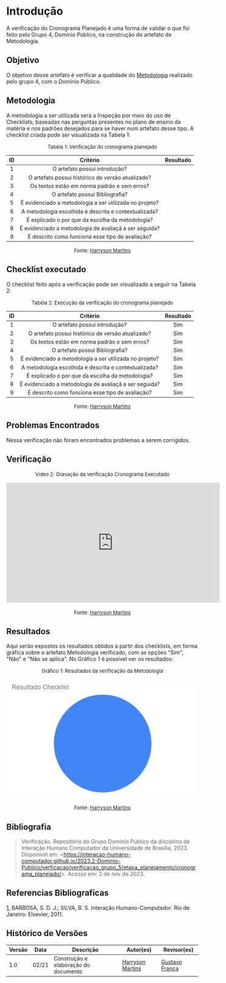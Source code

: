 # Introdução 

A verificação do Cronograma Planejado é uma forma de validar o que foi feito pelo Grupo 4, Domínio Público, na construção do artefato de Metodologia.

## Objetivo

O objetivo desse artefato é verificar a qualidade do [Metodologia](docs/planejamento/metodologia.md) realizado pelo grupo 4, com o Domínio Público.

## Metodologia

A metodologia a ser utilizada será a Inspeção por meio do uso de Checklists, baseadas nas perguntas presentes no plano de ensino da matéria e nos padrões desejados para se haver num artefato desse tipo. A checklist criada pode ser visualizada na Tabela 1:

<center>

<font size="2"><p style="text-align: center">Tabela 1: Verificação do cronograma planejado</p></font>

|  ID   |                        Critério                         | Resultado |
| :---: | :-----------------------------------------------------: | :-------: |
|   1   |              O artefato possui introdução?              |           |
|   2   |    O artefato possui histórico de versão atualizado?    |
|   3   |      Os textos estão em norma padrão e sem erros?       |           |
|   4   |             O artefato possui Bibliografia?             |           |
|   5   | É evidenciado a metodologia a ser utilizada no projeto? |           |
|   6   |  A metodologia escolhida é descrita e contextualizada?  |           |
|   7   |    É explicado o por que da escolha da metodologia?     |           |
|   8   | É evidenciado a metodologia de avaliaçã a ser seguida?  |           |
|   9   |    É descrito como funciona esse tipo de avaliação?     |           |


<font size="2"><p style="text-align: center">Fonte: [Harryson Martins](https://github.com/harry-cmartin)  </p></font>

</center>

## Checklist executado

O checklist feito após a verificação pode ser visualizado a seguir na Tabela 2:

<center>

<font size="2"><p style="text-align: center">Tabela 2: Execução da verificação do cronograma planejado</p></font>

|  ID   |                        Critério                         | Resultado |
| :---: | :-----------------------------------------------------: | :-------: |
|   1   |              O artefato possui introdução?              |    Sim    |
|   2   |    O artefato possui histórico de versão atualizado?    |    Sim    |
|   3   |      Os textos estão em norma padrão e sem erros?       |    Sim    |
|   4   |             O artefato possui Bibliografia?             |    Sim    |
|   5   | É evidenciado a metodologia a ser utilizada no projeto? |    Sim    |
|   6   |  A metodologia escolhida é descrita e contextualizada?  |    Sim    |
|   7   |    É explicado o por que da escolha da metodologia?     |    Sim    |
|   8   | É evidenciado a metodologia de avaliaçã a ser seguida?  |    Sim    |
|   9   |    É descrito como funciona esse tipo de avaliação?     |    Sim    |


<font size="2"><p style="text-align: center">Fonte: [Harryson Martins](https://github.com/harry-cmartin)  </p></font>

</center>

## Problemas Encontrados

Nessa verificação não foram encontrados problemas a serem corrigidos.

## Verificação


<center>

<font size="2"><p style="text-align: center">Video 2: Gravação da verificação Cronograma Executado</p></font>

<iframe width="560" height="315" src="https://www.youtube.com/embed/onoP_6tEpHY?si=s1_2LBMuRFtOI1yx" title="YouTube video player" frameborder="0" allow="accelerometer; autoplay; clipboard-write; encrypted-media; gyroscope; picture-in-picture; web-share" allowfullscreen></iframe>

<font size="2"><p style="text-align: center">Fonte:  [Harryson Martins](https://github.com/harry-cmartin)</p></font>


</center>

## Resultados 

Aqui serão expostos os resultados obtidos a partir dos checklists, em forma gráfica sobre o artefato Metodologia verificado, com as opções "Sim", "Não" e "Não se aplica". No Gráfico 1 é possível ver os resultados:

<center>

<font size="2"><p style="text-align: center">Gráfico 1: Resultados da verificação da Metodologia</p></font>

![Metodologia](../../../assets/verificacao/metodologia.jpg)

<font size="2"><p style="text-align: center">Fonte: [Harryson Martins](https://github.com/harry-cmartin)</p></font>

</center>


## Bibliografia 

> Verificação. Repositório do Grupo Domínio Público da disciplina de Interação Humano Computador da Universidade de Brasília, 2023. Disponível em: <<https://interacao-humano-computador.github.io/2023.2-Dominio-Publico/verficacao/verificacao_grupo_5/etapa_planejamento/cronograma_planejado/>>. Acesso em: 2 de nov de 2023.

## Referencias Bibliograficas

<a id="FRM3" href="#anchor_1">1.</a> BARBOSA, S. D. J.; SILVA, B. S. Interação Humano-Computador. Rio de Janeiro: Elsevier, 2011.

## Histórico de Versões

| Versão | Data  | Descrição                            | Autor(es)                                            | Revisor(es)                                     |
| ------ | ----- | ------------------------------------ | ---------------------------------------------------- | ----------------------------------------------- |
| 1.0    | 02/21 | Construção e elaboração do documento | [Harryson Martins](https://github.com/harry-cmartin) | [Gustavo França](https://github.com/gustavofbs) |

